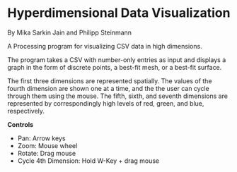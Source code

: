 Hyperdimensional Data Visualization
===================================
By Mika Sarkin Jain and Philipp Steinmann

A Processing program for visualizing CSV data in high dimensions.

The program takes a CSV with number-only entries as input and displays a graph in the form of discrete points, a best-fit mesh, or a best-fit surface.

The first three dimensions are represented spatially. The values of the fourth dimension are shown one at a time, and the the user can cycle through them using the mouse. The fifth, sixth, and seventh dimensions are represented by correspondingly high levels of red, green, and blue, respectively.

**Controls**
- Pan: Arrow keys
- Zoom: Mouse wheel
- Rotate: Drag mouse
- Cycle 4th Dimension: Hold W-Key + drag mouse
